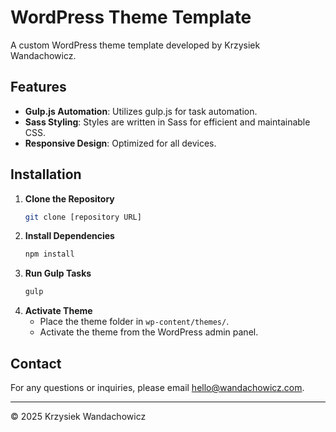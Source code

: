 # WordPress Theme Template

A custom WordPress theme template developed by Krzysiek Wandachowicz.

## Features

- **Gulp.js Automation**: Utilizes gulp.js for task automation.
- **Sass Styling**: Styles are written in Sass for efficient and maintainable CSS.
- **Responsive Design**: Optimized for all devices.

## Installation

1. **Clone the Repository**
    ```bash
    git clone [repository URL]
    ```
2. **Install Dependencies**
    ```bash
    npm install
    ```
3. **Run Gulp Tasks**
    ```bash
    gulp
    ```
4. **Activate Theme**
    - Place the theme folder in `wp-content/themes/`.
    - Activate the theme from the WordPress admin panel.

## Contact

For any questions or inquiries, please email [hello@wandachowicz.com](mailto:hello@wandachowicz.com).

---

© 2025 Krzysiek Wandachowicz

